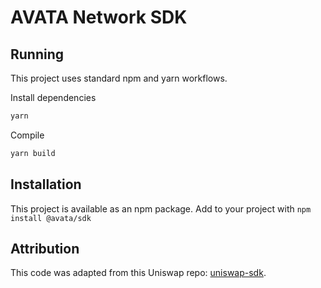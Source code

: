 # AVATA Network SDK

## Running
This project uses standard npm and yarn workflows.

Install dependencies

```sh
yarn
```

Compile
```sh
yarn build
```

## Installation
This project is available as an npm package. Add to your project with `npm install @avata/sdk`

## Attribution
This code was adapted from this Uniswap repo: [uniswap-sdk](https://github.com/Uniswap/sdk).
